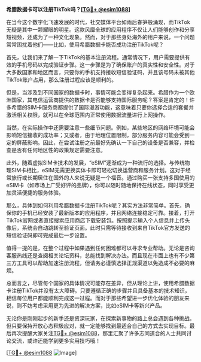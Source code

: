 **希腊数据卡可以注册TikTok吗？[[TG💪+ @esim1088](https://t.me/s/esim1088)]**

在当今这个数字化飞速发展的时代，社交媒体平台如雨后春笋般涌现，而TikTok无疑是其中一颗耀眼的明星。这款风靡全球的应用程序不仅让人们能够创作和分享短视频，还成为了一种文化现象。然而，对于那些身处海外的用户来说，一个问题常常困扰着他们——比如，使用希腊数据卡能否成功注册TikTok呢？

首先，让我们来了解一下TikTok的基本注册流程。通常情况下，用户需要提供有效的手机号码以完成验证步骤。这一步骤是为了确保账户的真实性和安全性。对于大多数国家和地区而言，只要你的手机支持接收短信验证码，并且该号码未被其他TikTok账户占用，那么注册过程应该是顺利的。

但是，当涉及到不同国家的数据卡时，事情可能会变得复杂起来。希腊作为一个欧洲国家，其电信运营商提供的数据卡是否能够支持国际服务呢？答案是肯定的！许多希腊的SIM卡服务商都提供了国际漫游功能，这意味着只要你选择合适的套餐并激活相关权限，就可以在全球范围内正常使用数据流量进行上网操作。

当然，在实际操作中还需要注意一些细节问题。例如，某些地区的网络环境可能会影响短信接收的成功率；又或者，由于地理位置限制，部分服务内容可能会受到一定的屏蔽影响。因此，在尝试注册之前最好先确认一下自己的设备是否兼容，并检查是否有任何地区性的政策规定需要注意。

此外，随着虚拟SIM卡技术的发展，“eSIM”逐渐成为一种流行的选择。与传统物理SIM卡相比，eSIM无需更换实体卡即可轻松切换运营商和服务计划。这对于经常旅行或长期居住在国外的人来说无疑是一个福音。通过购买一张支持多国使用的eSIM卡（如市场上广受好评的品牌），你可以随时随地保持在线状态，同时享受更加灵活便捷的服务体验。

那么，具体到如何利用希腊数据卡注册TikTok呢？其实方法非常简单。首先，确保你的手机已经安装了最新版本的应用程序，并且网络连接稳定可靠。接着，打开TikTok官网或者直接搜索应用商店下载安装包。按照提示输入个人信息并上传头像后，系统会自动跳转至验证页面。此时只需等待接收到来自TikTok官方发送的短信验证码即可完成最后一步设置。

值得一提的是，在整个过程中如果遇到任何困难都可以寻求专业帮助。无论是咨询客服热线还是查阅相关论坛资料，总能找到解决办法。而且现在市面上也有不少第三方工具可以帮助加速注册流程，但请务必谨慎选择正规渠道以免造成不必要的麻烦。

总而言之，尽管每个国家的具体情况可能存在差异，但从理论上讲，使用希腊数据卡注册TikTok并没有太大障碍。只要遵循正确的步骤并且具备基本的技术知识，相信每位用户都能顺利完成这一过程。而对于那些希望进一步优化体验的朋友来说，则不妨考虑采用更为先进的解决方案，比如eSIM卡等新兴产品。

无论你是刚刚起步的新手还是资深玩家，在探索新事物的路上总会遇到各种挑战。但只要保持开放心态积极应对，就一定能够找到最适合自己的方式去实现目标。最后再次提醒大家关注[TG💪+ @esim1088](https://t.me/s/esim1088)，那里汇聚了许多志同道合的人士共同讨论交流，或许还能学到更多实用技巧哦！

[[TG💪+ @esim1088](https://t.me/s/esim1088) ![Image](https://i.postimg.cc/4NQfJmqS/Snipaste-2025-05-13-00-14-12.png)]